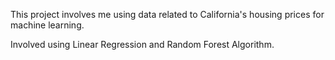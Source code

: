 This project involves me using data related to California's housing prices for machine learning.

Involved using Linear Regression and Random Forest Algorithm.
